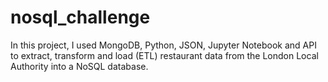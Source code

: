 # nosql_challenge
In this project, I used MongoDB, Python, JSON, Jupyter Notebook and API to extract, transform and load (ETL) restaurant data from the London Local Authority into a NoSQL database. 
